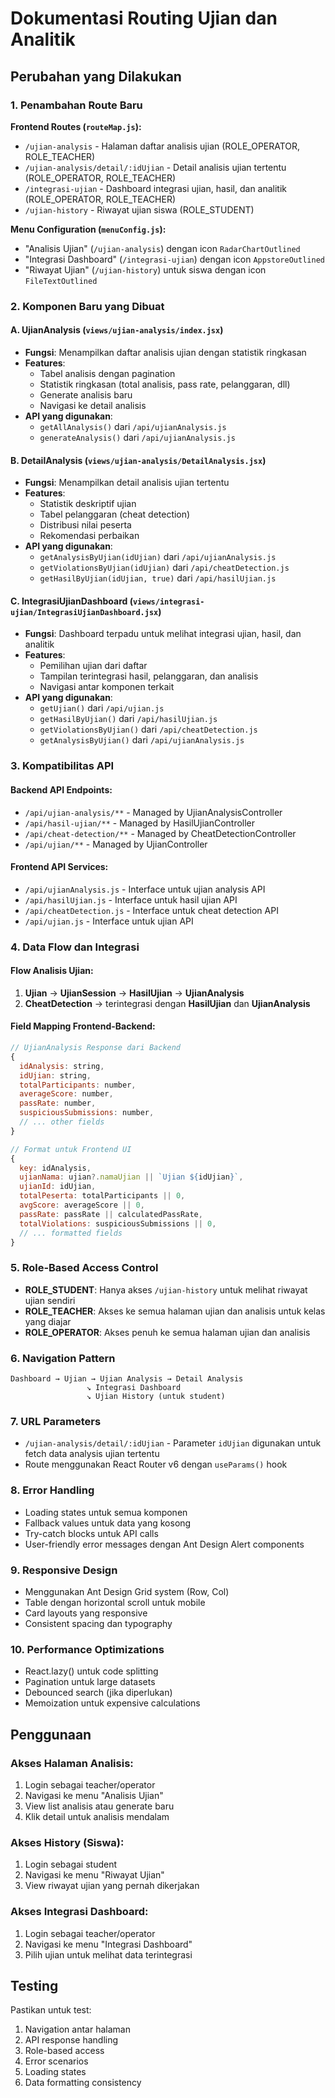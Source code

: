 # Dokumentasi Routing Ujian dan Analitik

## Perubahan yang Dilakukan

### 1. Penambahan Route Baru

**Frontend Routes (`routeMap.js`):**

- `/ujian-analysis` - Halaman daftar analisis ujian (ROLE_OPERATOR, ROLE_TEACHER)
- `/ujian-analysis/detail/:idUjian` - Detail analisis ujian tertentu (ROLE_OPERATOR, ROLE_TEACHER)
- `/integrasi-ujian` - Dashboard integrasi ujian, hasil, dan analitik (ROLE_OPERATOR, ROLE_TEACHER)
- `/ujian-history` - Riwayat ujian siswa (ROLE_STUDENT)

**Menu Configuration (`menuConfig.js`):**

- "Analisis Ujian" (`/ujian-analysis`) dengan icon `RadarChartOutlined`
- "Integrasi Dashboard" (`/integrasi-ujian`) dengan icon `AppstoreOutlined`
- "Riwayat Ujian" (`/ujian-history`) untuk siswa dengan icon `FileTextOutlined`

### 2. Komponen Baru yang Dibuat

#### A. UjianAnalysis (`views/ujian-analysis/index.jsx`)

- **Fungsi**: Menampilkan daftar analisis ujian dengan statistik ringkasan
- **Features**:
  - Tabel analisis dengan pagination
  - Statistik ringkasan (total analisis, pass rate, pelanggaran, dll)
  - Generate analisis baru
  - Navigasi ke detail analisis
- **API yang digunakan**:
  - `getAllAnalysis()` dari `/api/ujianAnalysis.js`
  - `generateAnalysis()` dari `/api/ujianAnalysis.js`

#### B. DetailAnalysis (`views/ujian-analysis/DetailAnalysis.jsx`)

- **Fungsi**: Menampilkan detail analisis ujian tertentu
- **Features**:
  - Statistik deskriptif ujian
  - Tabel pelanggaran (cheat detection)
  - Distribusi nilai peserta
  - Rekomendasi perbaikan
- **API yang digunakan**:
  - `getAnalysisByUjian(idUjian)` dari `/api/ujianAnalysis.js`
  - `getViolationsByUjian(idUjian)` dari `/api/cheatDetection.js`
  - `getHasilByUjian(idUjian, true)` dari `/api/hasilUjian.js`

#### C. IntegrasiUjianDashboard (`views/integrasi-ujian/IntegrasiUjianDashboard.jsx`)

- **Fungsi**: Dashboard terpadu untuk melihat integrasi ujian, hasil, dan analitik
- **Features**:
  - Pemilihan ujian dari daftar
  - Tampilan terintegrasi hasil, pelanggaran, dan analisis
  - Navigasi antar komponen terkait
- **API yang digunakan**:
  - `getUjian()` dari `/api/ujian.js`
  - `getHasilByUjian()` dari `/api/hasilUjian.js`
  - `getViolationsByUjian()` dari `/api/cheatDetection.js`
  - `getAnalysisByUjian()` dari `/api/ujianAnalysis.js`

### 3. Kompatibilitas API

#### Backend API Endpoints:

- `/api/ujian-analysis/**` - Managed by UjianAnalysisController
- `/api/hasil-ujian/**` - Managed by HasilUjianController
- `/api/cheat-detection/**` - Managed by CheatDetectionController
- `/api/ujian/**` - Managed by UjianController

#### Frontend API Services:

- `/api/ujianAnalysis.js` - Interface untuk ujian analysis API
- `/api/hasilUjian.js` - Interface untuk hasil ujian API
- `/api/cheatDetection.js` - Interface untuk cheat detection API
- `/api/ujian.js` - Interface untuk ujian API

### 4. Data Flow dan Integrasi

#### Flow Analisis Ujian:

1. **Ujian** → **UjianSession** → **HasilUjian** → **UjianAnalysis**
2. **CheatDetection** → terintegrasi dengan **HasilUjian** dan **UjianAnalysis**

#### Field Mapping Frontend-Backend:

```javascript
// UjianAnalysis Response dari Backend
{
  idAnalysis: string,
  idUjian: string,
  totalParticipants: number,
  averageScore: number,
  passRate: number,
  suspiciousSubmissions: number,
  // ... other fields
}

// Format untuk Frontend UI
{
  key: idAnalysis,
  ujianNama: ujian?.namaUjian || `Ujian ${idUjian}`,
  ujianId: idUjian,
  totalPeserta: totalParticipants || 0,
  avgScore: averageScore || 0,
  passRate: passRate || calculatedPassRate,
  totalViolations: suspiciousSubmissions || 0,
  // ... formatted fields
}
```

### 5. Role-Based Access Control

- **ROLE_STUDENT**: Hanya akses `/ujian-history` untuk melihat riwayat ujian sendiri
- **ROLE_TEACHER**: Akses ke semua halaman ujian dan analisis untuk kelas yang diajar
- **ROLE_OPERATOR**: Akses penuh ke semua halaman ujian dan analisis

### 6. Navigation Pattern

```
Dashboard → Ujian → Ujian Analysis → Detail Analysis
                 ↘ Integrasi Dashboard
                 ↘ Ujian History (untuk student)
```

### 7. URL Parameters

- `/ujian-analysis/detail/:idUjian` - Parameter `idUjian` digunakan untuk fetch data analysis ujian tertentu
- Route menggunakan React Router v6 dengan `useParams()` hook

### 8. Error Handling

- Loading states untuk semua komponen
- Fallback values untuk data yang kosong
- Try-catch blocks untuk API calls
- User-friendly error messages dengan Ant Design Alert components

### 9. Responsive Design

- Menggunakan Ant Design Grid system (Row, Col)
- Table dengan horizontal scroll untuk mobile
- Card layouts yang responsive
- Consistent spacing dan typography

### 10. Performance Optimizations

- React.lazy() untuk code splitting
- Pagination untuk large datasets
- Debounced search (jika diperlukan)
- Memoization untuk expensive calculations

## Penggunaan

### Akses Halaman Analisis:

1. Login sebagai teacher/operator
2. Navigasi ke menu "Analisis Ujian"
3. View list analisis atau generate baru
4. Klik detail untuk analisis mendalam

### Akses History (Siswa):

1. Login sebagai student
2. Navigasi ke menu "Riwayat Ujian"
3. View riwayat ujian yang pernah dikerjakan

### Akses Integrasi Dashboard:

1. Login sebagai teacher/operator
2. Navigasi ke menu "Integrasi Dashboard"
3. Pilih ujian untuk melihat data terintegrasi

## Testing

Pastikan untuk test:

1. Navigation antar halaman
2. API response handling
3. Role-based access
4. Error scenarios
5. Loading states
6. Data formatting consistency
